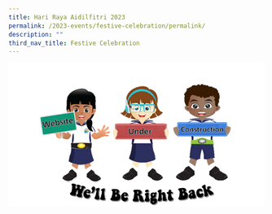```yaml
---
title: Hari Raya Aidilfitri 2023
permalink: /2023-events/festive-celebration/permalink/
description: ""
third_nav_title: Festive Celebration
---
```

![](/images/website%20under%20construction.png)